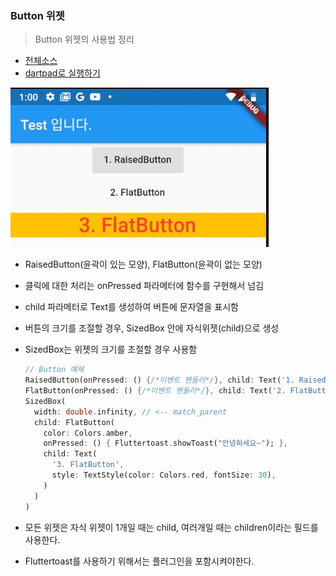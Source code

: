 ### Button 위젯 
> Button 위젯의 사용법 정리

- [전체소스](../../lib/basic/ButtonExample.dart)
- [dartpad로 실행하기](https://dartpad.dev/6161485824ca1bdf25d970acc4cf5d4f?null_safety=true)


![](../images/ButtonExample.jpg)

- RaisedButton(윤곽이 있는 모양), FlatButton(윤곽이 없는 모양)
- 클릭에 대한 처리는 onPressed 파라메터에 함수를 구현해서 넘김
- child 파라메터로 Text를 생성하여 버튼에 문자열을 표시함 
- 버튼의 크기를 조절할 경우, SizedBox 안에 자식위젯(child)으로 생성
- SizedBox는 위젯의 크기를 조절할 경우 사용함
    ~~~dart
    // Button 예제
    RaisedButton(onPressed: () {/*이벤트 핸들러*/}, child: Text('1. RaisedButton')),
    FlatButton(onPressed: () {/*이벤트 핸들러*/}, child: Text('2. FlatButton')),
    SizedBox(
      width: double.infinity, // <-- match_parent
      child: FlatButton(
        color: Colors.amber,
        onPressed: () { Fluttertoast.showToast("안녕하세요~"); },
        child: Text(
          '3. FlatButton',
          style: TextStyle(color: Colors.red, fontSize: 30),
        )
      )    
    )
    ~~~

- 모든 위젯은 자식 위젯이 1개일 때는 child, 여러개일 때는 children이라는 필드를 사용한다. 
- Fluttertoast를 사용하기 위해서는 플러그인을 포함시켜야한다.
